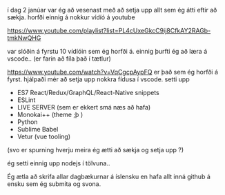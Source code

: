 í dag 2 janúar var ég að vesenast með að setja upp allt sem ég átti eftir að sækja.
horfði einnig á nokkur vídíó á youtube 

https://www.youtube.com/playlist?list=PL4cUxeGkcC9ij8CfkAY2RAGb-tmkNwQHG 

var slóðin á fyrstu 10 vídíóin sem ég horfði á.
einnig þurfti ég að læra á vscode.. (er farin að fíla það í tætlur)

https://www.youtube.com/watch?v=VqCgcpAypFQ er það sem ég horfði á fyrst. hjálpaði mér að setja upp nokkra fídusa í vscode.
setti upp 

* ES7 React/Redux/GraphQL/React-Native snippets
* ESLint
* LIVE SERVER (sem er ekkert smá næs að hafa)
* Monokai++ (theme ;þ ) 
* Python
* Sublime Babel
* Vetur (vue tooling) 

(svo er spurning hverju meira ég ætti að sækja og setja upp ?)

ég setti einnig upp nodejs í tölvuna.. 

Ég ætla að skrifa allar dagbækurnar á íslensku en hafa allt inná github á ensku sem ég submita og svona. 


